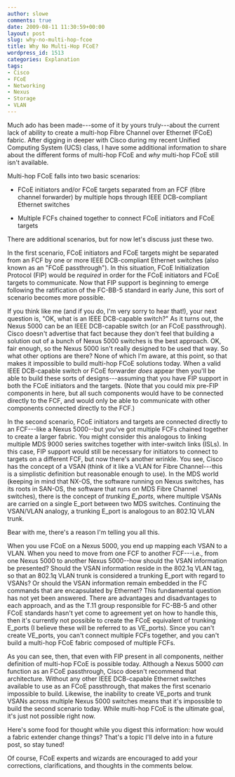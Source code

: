 ```yaml
---
author: slowe
comments: true
date: 2009-08-11 11:30:59+00:00
layout: post
slug: why-no-multi-hop-fcoe
title: Why No Multi-Hop FCoE?
wordpress_id: 1513
categories: Explanation
tags:
- Cisco
- FCoE
- Networking
- Nexus
- Storage
- VLAN
---
```


Much ado has been made---some of it by yours truly---about the current lack of ability to create a multi-hop Fibre Channel over Ethernet (FCoE) fabric. After digging in deeper with Cisco during my recent Unified Computing System (UCS) class, I have some additional information to share about the different forms of multi-hop FCoE and _why_ multi-hop FCoE still isn't available.

Multi-hop FCoE falls into two basic scenarios:

* FCoE initiators and/or FCoE targets separated from an FCF (fibre channel forwarder) by multiple hops through IEEE DCB-compliant Ethernet switches

* Multiple FCFs chained together to connect FCoE initiators and FCoE targets

There are additional scenarios, but for now let's discuss just these two.

In the first scenario, FCoE initiators and FCoE targets might be separated from an FCF by one or more IEEE DCB-compliant Ethernet switches (also known as an "FCoE passthrough"). In this situation, FCoE Initialization Protocol (FIP) would be _required_ in order for the FCoE initiators and FCoE targets to communicate. Now that FIP support is beginning to emerge following the ratification of the FC-BB-5 standard in early June, this sort of scenario becomes more possible.

If you think like me (and if you do, I'm very sorry to hear that!), your next question is, "OK, what is an IEEE DCB-capable switch?" As it turns out, the Nexus 5000 can be an IEEE DCB-capable switch (or an FCoE passthrough). Cisco doesn't advertise that fact because they don't feel that building a solution out of a bunch of Nexus 5000 switches is the best approach. OK, fair enough, so the Nexus 5000 isn't really designed to be used that way. So what other options are there? None of which I'm aware, at this point, so that makes it impossible to build multi-hop FCoE solutions today. When a valid IEEE DCB-capable switch or FCoE forwarder _does_ appear then you'll be able to build these sorts of designs---assuming that you have FIP support in both the FCoE initiators and the targets. (Note that you could mix pre-FIP components in here, but all such components would have to be connected directly to the FCF, and would only be able to communicate with other components connected directly to the FCF.)

In the second scenario, FCoE initiators and targets are connected directly to an FCF---like a Nexus 5000--but you've got multiple FCFs chained together to create a larger fabric. You might consider this analogous to linking multiple MDS 9000 series switches together with inter-switch links (ISLs). In this case, FIP support would still be necessary for initiators to connect to targets on a different FCF, but now there's another wrinkle. You see, Cisco has the concept of a VSAN (think of it like a VLAN for Fibre Channel---this is a simplistic definition but reasonable enough to use). In the MDS world (keeping in mind that NX-OS, the software running on Nexus switches, has its roots in SAN-OS, the software that runs on MDS Fibre Channel switches), there is the concept of _trunking E\_ports_, where multiple VSANs are carried on a single E\_port between two MDS switches. Continuing the VSAN/VLAN analogy, a trunking E\_port is analogous to an 802.1Q VLAN trunk.

Bear with me, there's a reason I'm telling you all this.

When you use FCoE on a Nexus 5000, you end up mapping each VSAN to a VLAN. When you need to move from one FCF to another FCF---i.e., from one Nexus 5000 to another Nexus 5000--how should the VSAN information be presented? Should the VSAN information reside in the 802.1q VLAN tag, so that an 802.1q VLAN trunk is considered a trunking E\_port with regard to VSANs? Or should the VSAN information remain embedded in the FC commands that are encapsulated by Ethernet? This fundamental question has not yet been answered. There are advantages and disadvantages to each approach, and as the T.11 group responsible for FC-BB-5 and other FCoE standards hasn't yet come to agreement yet on how to handle this, then it's currently not possible to create the FCoE equivalent of trunking E\_ports (I believe these will be referred to as VE\_ports). Since you can't create VE_ports, you can't connect multiple FCFs together, and you can't build a multi-hop FCoE fabric composed of multiple FCFs.

As you can see, then, that even with FIP present in all components, neither definition of multi-hop FCoE is possible today. Although a Nexus 5000 _can_ function as an FCoE passthrough, Cisco doesn't recommend that architecture. Without any other IEEE DCB-capable Ethernet switches available to use as an FCoE passthrough, that makes the first scenario impossible to build. Likewise, the inability to create VE_ports and trunk VSANs across multiple Nexus 5000 switches means that it's impossible to build the second scenario today. While multi-hop FCoE is the ultimate goal, it's just not possible right now.

Here's some food for thought while you digest this information: how would a fabric extender change things? That's a topic I'll delve into in a future post, so stay tuned!

Of course, FCoE experts and wizards are encouraged to add your corrections, clarifications, and thoughts in the comments below.
